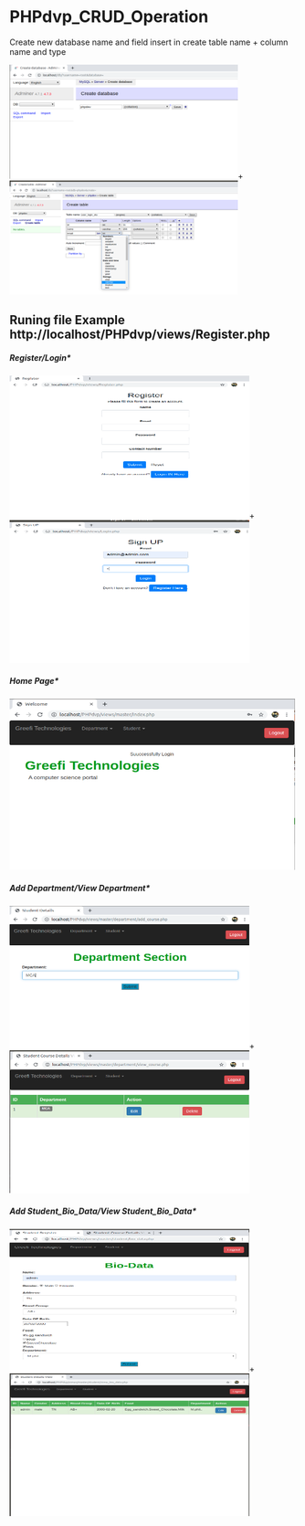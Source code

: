 # PHPdvp_CRUD_Operation

Create new database name and field insert in create table name + column name and type

<img src="testing_page/PHPdvp_dp.png" width="400" height="200" >+<img src="testing_page/PHPdvp_dp_table.png" width="400" height="200" >

## Runing file Example http://localhost/PHPdvp/views/Register.php

##### Register/Login*
<img src="testing_page/PHPdvp_register.png" width="420" height="250" >+<img src="testing_page/PHPdvp_login.png" width="420" height="250" >

##### Home Page*
<img src="testing_page/PHPdvp_index.png" width="500" height="300" >

##### Add Department/View Department*
<img src="testing_page/PHPdvp_add_course.png" width="420" height="250" >+<img src="testing_page/PHPdvp_view_course.png" width="420" height="250" >

##### Add Student_Bio_Data/View Student_Bio_Data*
<img src="testing_page/PHPdvp_add_bio.png" width="420" height="250" >+<img src="testing_page/PHPdvp_view_bio.png" width="420" height="250" >

